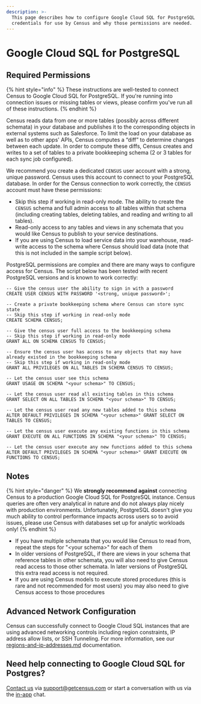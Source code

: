 ```yaml
---
description: >-
  This page describes how to configure Google Cloud SQL for PostgreSQL
  credentials for use by Census and why those permissions are needed.
---
```


# Google Cloud SQL for PostgreSQL

## Required Permissions

{% hint style="info" %}
These instructions are well-tested to connect Census to Google Cloud SQL for PostgreSQL. If you're running into connection issues or missing tables or views, please confirm you've run all of these instructions.
{% endhint %}

Census reads data from one or more tables (possibly across different schemata) in your database and publishes it to the corresponding objects in external systems such as Salesforce. To limit the load on your database as well as to other apps' APIs, Census computes a “diff” to determine changes between each update. In order to compute these diffs, Census creates and writes to a set of tables to a private bookkeeping schema (2 or 3 tables for each sync job configured).

We recommend you create a dedicated `CENSUS` user account with a strong, unique password. Census uses this account to connect to your PostgreSQL database. In order for the Census connection to work correctly, the `CENSUS` account must have these permissions:

* Skip this step if working in read-only mode. The ability to create the `CENSUS` schema and full admin access to all tables within that schema (including creating tables, deleting tables, and reading and writing to all tables).
* Read-only access to any tables and views in any schemata that you would like Census to publish to your service destinations.
* If you are using Census to load service data into your warehouse, read-write access to the schema where Census should load data (note that this is not included in the sample script below).

PostgreSQL permissions are complex and there are many ways to configure access for Census. The script below has been tested with recent PostgreSQL versions and is known to work correctly:

```
-- Give the census user the ability to sign in with a password
CREATE USER CENSUS WITH PASSWORD '<strong, unique password>';

-- Create a private bookkeeping schema where Census can store sync state
-- Skip this step if working in read-only mode
CREATE SCHEMA CENSUS;

-- Give the census user full access to the bookkeeping schema
-- Skip this step if working in read-only mode
GRANT ALL ON SCHEMA CENSUS TO CENSUS;

-- Ensure the census user has access to any objects that may have already existed in the bookkeeping schema
-- Skip this step if working in read-only mode
GRANT ALL PRIVILEGES ON ALL TABLES IN SCHEMA CENSUS TO CENSUS;

-- Let the census user see this schema
GRANT USAGE ON SCHEMA "<your schema>" TO CENSUS;

-- Let the census user read all existing tables in this schema
GRANT SELECT ON ALL TABLES IN SCHEMA "<your schema>" TO CENSUS;

-- Let the census user read any new tables added to this schema
ALTER DEFAULT PRIVILEGES IN SCHEMA "<your schema>" GRANT SELECT ON TABLES TO CENSUS;

-- Let the census user execute any existing functions in this schema
GRANT EXECUTE ON ALL FUNCTIONS IN SCHEMA "<your schema>" TO CENSUS;

-- Let the census user execute any new functions added to this schema
ALTER DEFAULT PRIVILEGES IN SCHEMA "<your schema>" GRANT EXECUTE ON FUNCTIONS TO CENSUS;
```

## Notes

{% hint style="danger" %}
We **strongly recommend against** connecting Census to a production Google Cloud SQL for PostgreSQL instance. Census queries are often very analytical in nature and do not always play nicely with production environments. Unfortunately, PostgreSQL doesn't give you much ability to control performance impacts across users so to avoid issues, please use Census with databases set up for analytic workloads only!
{% endhint %}

* If you have multiple schemata that you would like Census to read from, repeat the steps for "\<your schema>" for each of them
* In older versions of PostgreSQL, if there are views in your schema that reference tables in other schemata, you will also need to give Census read access to those other schemata. In later versions of PostgreSQL this extra read access is not required.
* If you are using Census models to execute stored procedures (this is rare and not recommended for most users) you may also need to give Census access to those procedures

## Advanced Network Configuration

Census can successfully connect to Google Cloud SQL instances that are using advanced networking controls including region constraints, IP address allow lists, or SSH Tunneling. For more information, see our [regions-and-ip-addresses.md](../../misc/security-and-privacy/regions-and-ip-addresses.md "mention") documentation.

## Need help connecting to Google Cloud SQL for Postgres?

[Contact us](mailto:support@getcensus.com) via support@getcensus.com or start a conversation with us via the [in-app](https://app.getcensus.com) chat.
